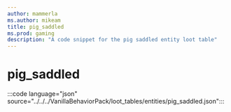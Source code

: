 ```yaml
---
author: mammerla
ms.author: mikeam
title: pig_saddled
ms.prod: gaming
description: "A code snippet for the pig saddled entity loot table"
---
```


# pig_saddled

:::code language="json" source="../../../VanillaBehaviorPack/loot_tables/entities/pig_saddled.json":::
